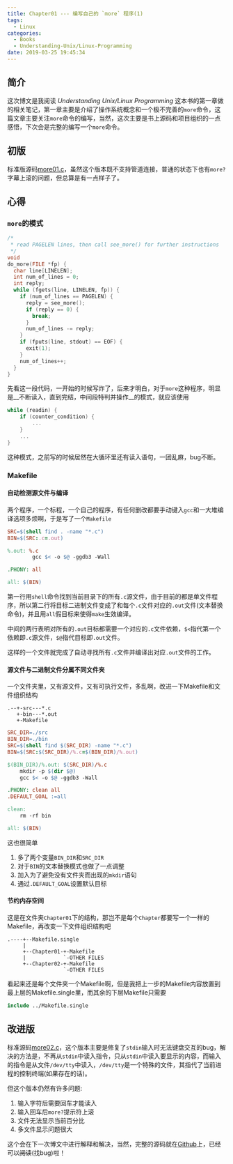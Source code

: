 ```yaml
---
title: Chapter01 --- 编写自己的 `more` 程序(1)
tags:
  - Linux
categories:
  - Books
  - Understanding-Unix/Linux-Programming
date: 2019-03-25 19:45:34
---
```



## 简介

这次博文是我阅读 _Understanding Unix/Linux Programming_ 这本书的第一章做的相关笔记，第一章主要是介绍了操作系统概念和一个极不完善的`more`命令，这篇文章主要关注`more`命令的编写，当然，这次主要是书上源码和项目组织的一点感悟，下次会是完整的编写一个`more`命令。

<!-- more -->

## 初版

标准版源码[more01.c](https://github.com/Rivers-Shall/UULP-Code/blob/master/Chap01/src/std/more01.c)，虽然这个版本既不支持管道连接，普通的状态下也有`more?`字幕上滚的问题，但总算是有一点样子了。

## 心得

### `more`的模式

```C
/*
 * read PAGELEN lines, then call see_more() for further instructions
 */
void
do_more(FILE *fp) {
  char line[LINELEN];
  int num_of_lines = 0;
  int reply;
  while (fgets(line, LINELEN, fp)) {
    if (num_of_lines == PAGELEN) {
      reply = see_more();
      if (reply == 0) {
        break;
      }
      num_of_lines -= reply;
    }
    if (fputs(line, stdout) == EOF) {
      exit(1);
    }
    num_of_lines++;
  }
}
```

先看这一段代码，一开始的时候写炸了，后来才明白，对于`more`这种程序，明显是__不断读入，直到完结，中间段特判并操作__的模式，就应该使用

```C
while (readin) {
    if (counter_condition) {
        ...
    }
    ...
}
```

这种模式，之前写的时候居然在大循环里还有读入语句，一团乱麻，bug不断。

### Makefile

#### 自动检测源文件与编译

两个程序，一个标程，一个自己的程序，有任何删改都要手动键入`gcc`和一大堆编译选项多烦啊，于是写了一个`Makefile`

```makefile
SRC=$(shell find . -name "*.c")
BIN=$(SRC:.c=.out)

%.out: %.c
		gcc $< -o $@ -ggdb3 -Wall

.PHONY: all

all: $(BIN)
```

第一行用`shell`命令找到当前目录下的所有`.c`源文件，由于目前的都是单文件程序，所以第二行将目标二进制文件变成了和每个`.c`文件对应的`.out`文件(文本替换命令)，并且用`all`假目标来使得`make`生效编译。

中间的两行表明对所有的`.out`目标都需要一个对应的`.c`文件依赖，`$<`指代第一个依赖即`.c`源文件，`$@`指代目标即`.out`文件。

这样的一个文件就完成了自动寻找所有`.c`文件并编译出对应`.out`文件的工作。

#### 源文件与二进制文件分属不同文件夹

一个文件夹里，又有源文件，又有可执行文件，多乱啊，改进一下Makefile和文件组织结构

```
.--+-src---*.c
   +-bin---*.out
   +-Makefile
```

```makefile
SRC_DIR=./src
BIN_DIR=./bin
SRC=$(shell find $(SRC_DIR) -name "*.c")
BIN=$(SRC:$(SRC_DIR)/%.c=$(BIN_DIR)/%.out)

$(BIN_DIR)/%.out: $(SRC_DIR)/%.c
	mkdir -p $(dir $@)
	gcc $< -o $@ -ggdb3 -Wall

.PHONY: clean all
.DEFAULT_GOAL :=all

clean:
	rm -rf bin

all: $(BIN)
```

这也很简单

1. 多了两个变量`BIN_DIR`和`SRC_DIR`
2. 对于`BIN`的文本替换模式也做了一点调整
3. 加入为了避免没有文件夹而出现的`mkdir`语句
4. 通过`.DEFAULT_GOAL`设置默认目标

#### 节约内存空间

这是在文件夹`Chapter01`下的结构，那岂不是每个`Chapter`都要写一个一样的Makefile，再改变一下文件组织结构吧

```
.----+--Makefile.single
     |
     +--Chapter01-+-Makefile
     |            `-OTHER FILES
     +--Chapter02-+-Makefile
                  `-OTHER FILES
```

看起来还是每个文件夹一个Makefile啊，但是我把上一步的Makefile内容放置到最上层的Makefile.single里，而其余的下层Makefile只需要

```makefile
include ../Makefile.single
```

## 改进版

标准源码[more02.c](https://github.com/Rivers-Shall/UULP-Code/blob/master/Chap01/src/std/more02.c)，这个版本主要是修复了`stdin`输入时无法键盘交互的bug，解决的方法是，不再从`stdin`中读入指令，只从`stdin`中读入要显示的内容，而输入的指令是从文件`/dev/tty`中读入，`/dev/tty`是一个特殊的文件，其指代了当前进程的控制终端(如果存在的话)。

但这个版本仍然有许多问题:

1. 输入字符后需要回车才能读入
2. 输入回车后`more?`提示符上滚
3. 文件无法显示当前百分比
4. 多文件显示问题很大

这个会在下一次博文中进行解释和解决，当然，完整的源码就在[Github](https://github.com/Rivers-Shall/UULP-Code/blob/master/Chap01/src/more.c)上，已经可以~~阅读~~(找bug)啦！

